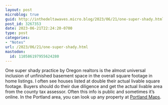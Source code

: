 ```yaml
---
layout: post
microblog: true
guid: http://inthedeltawaves.micro.blog/2023/06/21/one-super-shady.html
post_id: 3267353
date: 2023-06-21T22:24:20-0700
type: post
categories:
- "Notes"
url: /2023/06/21/one-super-shady.html
mastodon:
  id: 110586197955624280
---
```

One super shady practice by Oregon realtors is the almost universal inclusion of unfinished basement space in the overall square footage in home listings. I often see houses listed at double their actual livable square footage. Buyers should do their due diligence and get the actual livable area from the county tax assessor. Often this info is public and sometimes it’s online. In the Portland area, you can look up any property at [Portland Maps](https://www.portlandmaps.com).
